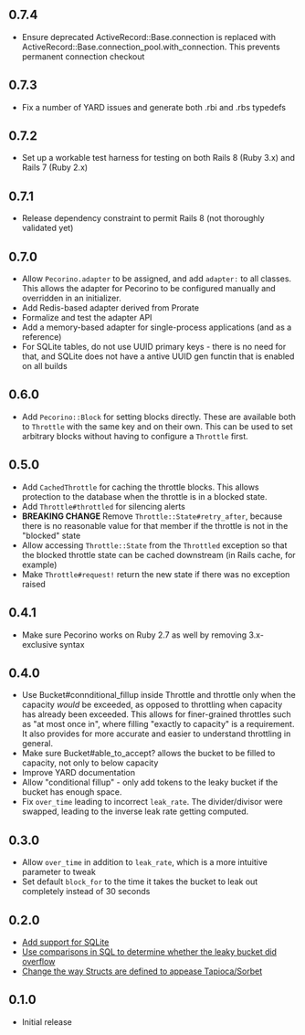 ## 0.7.4

- Ensure deprecated ActiveRecord::Base.connection is replaced with ActiveRecord::Base.connection_pool.with_connection. This prevents permanent connection checkout

## 0.7.3

- Fix a number of YARD issues and generate both .rbi and .rbs typedefs

## 0.7.2

- Set up a workable test harness for testing on both Rails 8 (Ruby 3.x) and Rails 7 (Ruby 2.x)

## 0.7.1

- Release dependency constraint to permit Rails 8 (not thoroughly validated yet)

## 0.7.0

- Allow `Pecorino.adapter` to be assigned, and add `adapter:` to all classes. This allows the adapter for Pecorino to be configured manually and overridden in an initializer.
- Add Redis-based adapter derived from Prorate
- Formalize and test the adapter API
- Add a memory-based adapter for single-process applications (and as a reference)
- For SQLite tables, do not use UUID primary keys - there is no need for that, and SQLite does not have a antive UUID gen functin that is enabled on all builds

## 0.6.0

- Add `Pecorino::Block` for setting blocks directly. These are available both to `Throttle` with the same key and on their own. This can be used to set arbitrary blocks without having to configure a `Throttle` first.

## 0.5.0

- Add `CachedThrottle` for caching the throttle blocks. This allows protection to the database when the throttle is in a blocked state.
- Add `Throttle#throttled` for silencing alerts
- **BREAKING CHANGE** Remove `Throttle::State#retry_after`, because there is no reasonable value for that member if the throttle is not in the "blocked" state
- Allow accessing `Throttle::State` from the `Throttled` exception so that the blocked throttle state can be cached downstream (in Rails cache, for example)
- Make `Throttle#request!` return the new state if there was no exception raised

## 0.4.1

- Make sure Pecorino works on Ruby 2.7 as well by removing 3.x-exclusive syntax

## 0.4.0

- Use Bucket#connditional_fillup inside Throttle and throttle only when the capacity _would_ be exceeded, as opposed
  to throttling when capacity has already been exceeded. This allows for finer-grained throttles such as
  "at most once in", where filling "exactly to capacity" is a requirement. It also provides for more accurate
  and easier to understand throttling in general.
- Make sure Bucket#able_to_accept? allows the bucket to be filled to capacity, not only to below capacity
- Improve YARD documentation
- Allow "conditional fillup" - only add tokens to the leaky bucket if the bucket has enough space.
- Fix `over_time` leading to incorrect `leak_rate`. The divider/divisor were swapped, leading to the inverse leak rate getting computed.

## 0.3.0

- Allow `over_time` in addition to `leak_rate`, which is a more intuitive parameter to tweak
- Set default `block_for` to the time it takes the bucket to leak out completely instead of 30 seconds

## 0.2.0

- [Add support for SQLite](https://github.com/cheddar-me/pecorino/pull/9)
- [Use comparisons in SQL to determine whether the leaky bucket did overflow](https://github.com/cheddar-me/pecorino/pull/8)
- [Change the way Structs are defined to appease Tapioca/Sorbet](https://github.com/cheddar-me/pecorino/pull/6)

## 0.1.0

- Initial release
